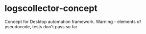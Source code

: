 # logscollector-concept
Concept for Desktop automation framework. Warning - elements of pseudocode, tests don't pass so far

